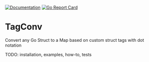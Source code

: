 [![Documentation](https://godoc.org/github.com/dumim/tagconv?status.svg)](http://godoc.org/github.com/<username>/<library>)
[![Go Report Card](https://goreportcard.com/badge/github.com/dumim/tagconv)](https://goreportcard.com/report/github.com/<username>/<library>)

# TagConv
Convert any Go Struct to a Map based on custom struct tags with dot notation

TODO: installation, examples, how-to, tests
